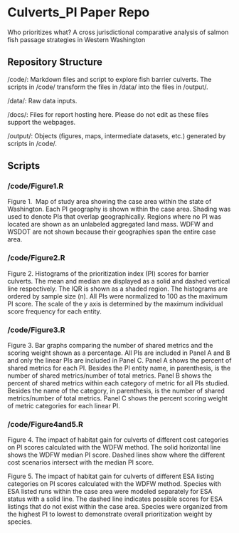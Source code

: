 # Culverts_PI Paper Repo

Who prioritizes what? A cross jurisdictional comparative analysis of salmon fish passage strategies in Western Washington


## Repository Structure

/code/: Markdown files and script to explore fish barrier culverts. The scripts in /code/ transform the files in /data/ into the files in /output/.

/data/: Raw data inputs. 

/docs/: Files for report hosting here. Please do not edit as these files support the webpages.

/output/: Objects (figures, maps, intermediate datasets, etc.) generated by scripts in /code/.


## Scripts
### /code/Figure1.R 

Figure 1.  Map of study area showing the case area within the state of Washington. Each PI
geography is shown within the case area. Shading was used to denote PIs that overlap
geographically. Regions where no PI was located are shown as an unlabeled aggregated land
mass. WDFW and WSDOT are not shown because their geographies span the entire case area.

### /code/Figure2.R

Figure 2. Histograms of the prioritization index (PI) scores for barrier culverts. The mean and
median are displayed as a solid and dashed vertical line respectively. The IQR is shown as a
shaded region. The histograms are ordered by sample size (n). All PIs were normalized to 100 as
the maximum PI score. The scale of the y axis is determined by the maximum individual score
frequency for each entity.

### /code/Figure3.R
Figure 3. Bar graphs comparing the number of shared metrics and the scoring weight shown as a
percentage. All PIs are included in Panel A and B and only the linear PIs are included in Panel C.
Panel A shows the percent of shared metrics for each PI. Besides the PI entity name, in
parenthesis, is the number of shared metrics/number of total metrics. Panel B shows the percent
of shared metrics within each category of metric for all PIs studied. Besides the name of the
category, in parenthesis, is the number of shared metrics/number of total metrics. Panel C shows
the percent scoring weight of metric categories for each linear PI.

### /code/Figure4and5.R

Figure 4. The impact of habitat gain for culverts of different cost categories on PI scores
calculated with the WDFW method. The solid horizontal line shows the WDFW median PI
score. Dashed lines show where the different cost scenarios intersect with the median PI score.

Figure 5. The impact of habitat gain for culverts of different ESA listing categories on PI scores
calculated with the WDFW method. Species with ESA listed runs within the case area were
modeled separately for ESA status with a solid line. The dashed line indicates possible scores for
ESA listings that do not exist within the case area. Species were organized from the highest PI to
lowest to demonstrate overall prioritization weight by species.

